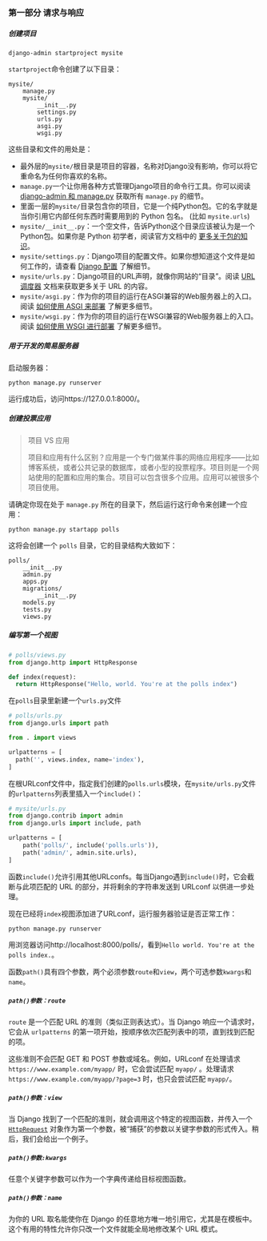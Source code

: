 ### 第一部分 请求与响应

##### 创建项目

```
django-admin startproject mysite
```

`startproject`命令创建了以下目录：

```
mysite/
    manage.py
    mysite/
        __init__.py
        settings.py
        urls.py
        asgi.py
        wsgi.py
```

这些目录和文件的用处是：

- 最外层的`mysite/`根目录是项目的容器，名称对Django没有影响，你可以将它重命名为任何你喜欢的名称。
- `manage.py`一个让你用各种方式管理Django项目的命令行工具。你可以阅读 [django-admin 和 manage.py](https://docs.djangoproject.com/zh-hans/3.1/ref/django-admin/) 获取所有 `manage.py` 的细节。
- 里面一层的`mysite/`目录包含你的项目，它是一个纯Python包。它的名字就是当你引用它内部任何东西时需要用到的 Python 包名。 (比如 `mysite.urls`)
- `mysite/__init__.py`：一个空文件，告诉Python这个目录应该被认为是一个Python包。如果你是 Python 初学者，阅读官方文档中的 [更多关于包的知识](https://docs.python.org/3/tutorial/modules.html#tut-packages)。
- `mysite/settings.py`：Django项目的配置文件。如果你想知道这个文件是如何工作的，请查看 [Django 配置](https://docs.djangoproject.com/zh-hans/3.1/topics/settings/) 了解细节。
- `mysite/urls.py`：Django项目的URL声明，就像你网站的“目录”。阅读 [URL调度器](https://docs.djangoproject.com/zh-hans/3.1/topics/http/urls/) 文档来获取更多关于 URL 的内容。
- `mysite/asgi.py`：作为你的项目的运行在ASGI兼容的Web服务器上的入口。阅读 [如何使用 ASGI 来部署](https://docs.djangoproject.com/zh-hans/3.1/howto/deployment/asgi/) 了解更多细节。
- `mysite/wsgi.py`：作为你的项目的运行在WSGI兼容的Web服务器上的入口。阅读 [如何使用 WSGI 进行部署](https://docs.djangoproject.com/zh-hans/3.1/howto/deployment/wsgi/) 了解更多细节。



##### 用于开发的简易服务器

启动服务器：

```
python manage.py runserver
```

运行成功后，访问https://127.0.0.1:8000/。



##### 创建投票应用

> 项目 VS 应用
>
> 项目和应用有什么区别？应用是一个专门做某件事的网络应用程序——比如博客系统，或者公共记录的数据库，或者小型的投票程序。项目则是一个网站使用的配置和应用的集合。项目可以包含很多个应用。应用可以被很多个项目使用。

请确定你现在处于 `manage.py` 所在的目录下，然后运行这行命令来创建一个应用：

```
python manage.py startapp polls
```

这将会创建一个 `polls` 目录，它的目录结构大致如下：

```
polls/
    __init__.py
    admin.py
    apps.py
    migrations/
        __init__.py
    models.py
    tests.py
    views.py
```



##### 编写第一个视图

```python
# polls/views.py
from django.http import HttpResponse

def index(request):
  return HttpResponse("Hello, world. You're at the polls index")
```

在`polls`目录里新建一个`urls.py`文件

```python
# polls/urls.py
from django.urls import path

from . import views

urlpatterns = [
  path('', views.index, name='index'),
]
```

在根URLconf文件中，指定我们创建的`polls.urls`模块，在`mysite/urls.py`文件的`urlpatterns`列表里插入一个`include()`：

```python
# mysite/urls.py
from django.contrib import admin
from django.urls import include, path

urlpatterns = [
    path('polls/', include('polls.urls')),
    path('admin/', admin.site.urls),
]
```

函数`include()`允许引用其他URLconfs。每当Django遇到`include()`时，它会截断与此项匹配的 URL 的部分，并将剩余的字符串发送到 URLconf 以供进一步处理。

现在已经将`index`视图添加进了URLconf，运行服务器验证是否正常工作：

```
python manage.py runserver
```

用浏览器访问http://localhost:8000/polls/，看到`Hello world. You're at the polls index.`。



函数`path()`具有四个参数，两个必须参数`route`和`view`，两个可选参数`kwargs`和`name`。

##### `path()参数：route`

`route` 是一个匹配 URL 的准则（类似正则表达式）。当 Django 响应一个请求时，它会从 `urlpatterns` 的第一项开始，按顺序依次匹配列表中的项，直到找到匹配的项。

这些准则不会匹配 GET 和 POST 参数或域名。例如，URLconf 在处理请求 `https://www.example.com/myapp/` 时，它会尝试匹配 `myapp/` 。处理请求 `https://www.example.com/myapp/?page=3` 时，也只会尝试匹配 `myapp/`。

##### `path()参数：view`

当 Django 找到了一个匹配的准则，就会调用这个特定的视图函数，并传入一个 [`HttpRequest`](https://docs.djangoproject.com/zh-hans/3.1/ref/request-response/#django.http.HttpRequest) 对象作为第一个参数，被“捕获”的参数以关键字参数的形式传入。稍后，我们会给出一个例子。

##### `path()参数:kwargs`

任意个关键字参数可以作为一个字典传递给目标视图函数。

##### `path()参数：name`

为你的 URL 取名能使你在 Django 的任意地方唯一地引用它，尤其是在模板中。这个有用的特性允许你只改一个文件就能全局地修改某个 URL 模式。

